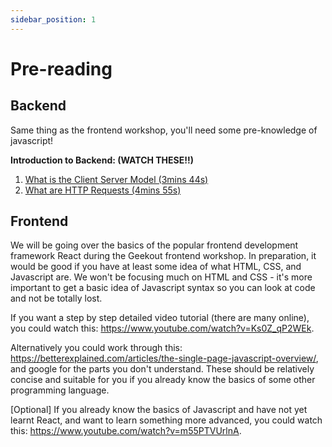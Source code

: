 ```yaml
---
sidebar_position: 1
---
```


# Pre-reading

## Backend
Same thing as the frontend workshop, you'll need some pre-knowledge of javascript!

**Introduction to Backend: (WATCH THESE!!)** 
1. [What is the Client Server Model (3mins 44s)](https://www.youtube.com/watch?v=B8azMzrluHE)
2. [What are HTTP Requests (4mins 55s)](https://www.youtube.com/watch?v=-Zea7GB2OwA)


## Frontend

We will be going over the basics of the popular frontend development framework React during the Geekout frontend workshop. In preparation, it would be good if you have at least some idea of what HTML, CSS, and Javascript are. We won't be focusing much on HTML and CSS - it's more important to get a basic idea of Javascript syntax so you can look at code and not be totally lost. 

If you want a step by step detailed video tutorial (there are many online), you could watch this: https://www.youtube.com/watch?v=Ks0Z_qP2WEk. 

Alternatively you could work through this: https://betterexplained.com/articles/the-single-page-javascript-overview/,  and google for the parts you don't understand. These should be relatively concise and suitable for you if you already know the basics of some other programming language. 

[Optional] If you already know the basics of Javascript and have not yet learnt React, and want to learn something more advanced, you could watch this: https://www.youtube.com/watch?v=m55PTVUrlnA.
